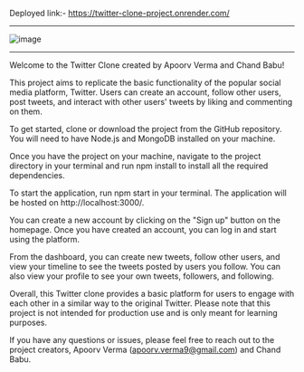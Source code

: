 Deployed link:- https://twitter-clone-project.onrender.com/
*********
![image](https://github.com/ApoorvVerma98/Twitter-Clone/assets/126326376/61ede517-3b9c-425f-8bb2-576601596c9a)

*********

Welcome to the Twitter Clone created by Apoorv Verma and Chand Babu!

This project aims to replicate the basic functionality of the popular social media platform, Twitter. Users can create an account, follow other users, post tweets, and interact with other users' tweets by liking and commenting on them.

To get started, clone or download the project from the GitHub repository. You will need to have Node.js and MongoDB installed on your machine.

Once you have the project on your machine, navigate to the project directory in your terminal and run npm install to install all the required dependencies.

To start the application, run npm start in your terminal. The application will be hosted on http://localhost:3000/.

You can create a new account by clicking on the "Sign up" button on the homepage. Once you have created an account, you can log in and start using the platform.

From the dashboard, you can create new tweets, follow other users, and view your timeline to see the tweets posted by users you follow. You can also view your profile to see your own tweets, followers, and following.

Overall, this Twitter clone provides a basic platform for users to engage with each other in a similar way to the original Twitter. Please note that this project is not intended for production use and is only meant for learning purposes.

If you have any questions or issues, please feel free to reach out to the project creators, 
Apoorv Verma (apoorv.verma9@gmail.com) and Chand Babu.
